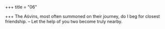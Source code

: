 +++
title = "06"

+++
The Aśvins, most often summoned on their journey, do I beg for closest  friendship.
– Let the help of you two become truly nearby. 